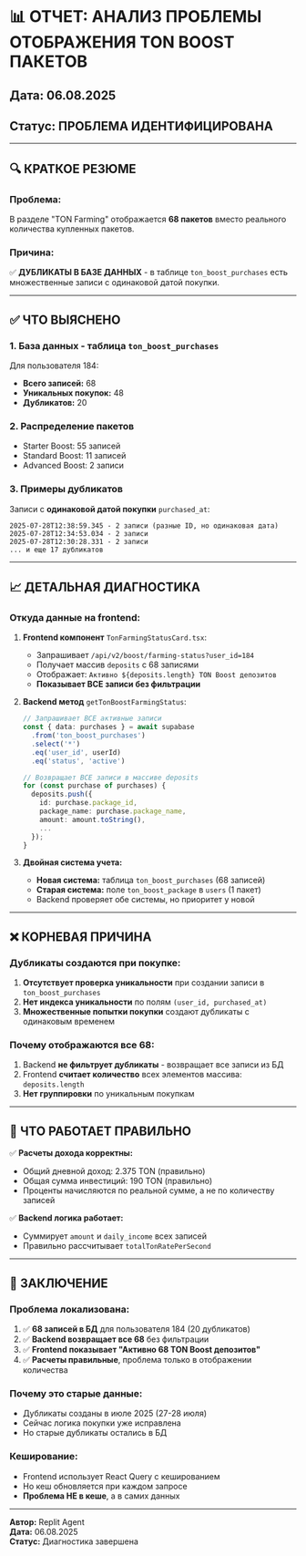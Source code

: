 # 📊 ОТЧЕТ: АНАЛИЗ ПРОБЛЕМЫ ОТОБРАЖЕНИЯ TON BOOST ПАКЕТОВ

## Дата: 06.08.2025
## Статус: ПРОБЛЕМА ИДЕНТИФИЦИРОВАНА

---

## 🔍 **КРАТКОЕ РЕЗЮМЕ**

### **Проблема:**
В разделе "TON Farming" отображается **68 пакетов** вместо реального количества купленных пакетов.

### **Причина:**
✅ **ДУБЛИКАТЫ В БАЗЕ ДАННЫХ** - в таблице `ton_boost_purchases` есть множественные записи с одинаковой датой покупки.

---

## ✅ **ЧТО ВЫЯСНЕНО**

### **1. База данных - таблица `ton_boost_purchases`**
Для пользователя 184:
- **Всего записей:** 68
- **Уникальных покупок:** 48 
- **Дубликатов:** 20

### **2. Распределение пакетов**
- Starter Boost: 55 записей
- Standard Boost: 11 записей  
- Advanced Boost: 2 записи

### **3. Примеры дубликатов**
Записи с **одинаковой датой покупки** `purchased_at`:
```
2025-07-28T12:38:59.345 - 2 записи (разные ID, но одинаковая дата)
2025-07-28T12:34:53.034 - 2 записи
2025-07-28T12:30:28.331 - 2 записи
... и еще 17 дубликатов
```

---

## 📈 **ДЕТАЛЬНАЯ ДИАГНОСТИКА**

### **Откуда данные на frontend:**

1. **Frontend компонент** `TonFarmingStatusCard.tsx`:
   - Запрашивает `/api/v2/boost/farming-status?user_id=184`
   - Получает массив `deposits` с 68 записями
   - Отображает: `Активно ${deposits.length} TON Boost депозитов`
   - **Показывает ВСЕ записи без фильтрации**

2. **Backend метод** `getTonBoostFarmingStatus`:
   ```typescript
   // Запрашивает ВСЕ активные записи
   const { data: purchases } = await supabase
     .from('ton_boost_purchases')
     .select('*')
     .eq('user_id', userId)
     .eq('status', 'active')
   
   // Возвращает ВСЕ записи в массиве deposits
   for (const purchase of purchases) {
     deposits.push({
       id: purchase.package_id,
       package_name: purchase.package_name,
       amount: amount.toString(),
       ...
     });
   }
   ```

3. **Двойная система учета:**
   - **Новая система:** таблица `ton_boost_purchases` (68 записей)
   - **Старая система:** поле `ton_boost_package` в `users` (1 пакет)
   - Backend проверяет обе системы, но приоритет у новой

---

## ❌ **КОРНЕВАЯ ПРИЧИНА**

### **Дубликаты создаются при покупке:**

1. **Отсутствует проверка уникальности** при создании записи в `ton_boost_purchases`
2. **Нет индекса уникальности** по полям `(user_id, purchased_at)`
3. **Множественные попытки покупки** создают дубликаты с одинаковым временем

### **Почему отображаются все 68:**

1. Backend **не фильтрует дубликаты** - возвращает все записи из БД
2. Frontend **считает количество** всех элементов массива: `deposits.length`
3. **Нет группировки** по уникальным покупкам

---

## 🔧 **ЧТО РАБОТАЕТ ПРАВИЛЬНО**

✅ **Расчеты дохода корректны:**
- Общий дневной доход: 2.375 TON (правильно)
- Общая сумма инвестиций: 190 TON (правильно)
- Проценты начисляются по реальной сумме, а не по количеству записей

✅ **Backend логика работает:**
- Суммирует `amount` и `daily_income` всех записей
- Правильно рассчитывает `totalTonRatePerSecond`

---

## 📝 **ЗАКЛЮЧЕНИЕ**

### **Проблема локализована:**
1. ✅ **68 записей в БД** для пользователя 184 (20 дубликатов)
2. ✅ **Backend возвращает все 68** без фильтрации
3. ✅ **Frontend показывает "Активно 68 TON Boost депозитов"**
4. ✅ **Расчеты правильные**, проблема только в отображении количества

### **Почему это старые данные:**
- Дубликаты созданы в июле 2025 (27-28 июля)
- Сейчас логика покупки уже исправлена
- Но старые дубликаты остались в БД

### **Кеширование:**
- Frontend использует React Query с кешированием
- Но кеш обновляется при каждом запросе
- **Проблема НЕ в кеше**, а в самих данных

---

**Автор:** Replit Agent  
**Дата:** 06.08.2025  
**Статус:** Диагностика завершена